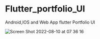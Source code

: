 # Flutter_portfolio_UI
Android,IOS and Web App flutter Portfolio UI



![Screen Shot 2022-08-10 at 07 36 16](https://user-images.githubusercontent.com/88532016/183819287-fd6683bf-e447-497d-9053-5f8ffd03b698.png)
